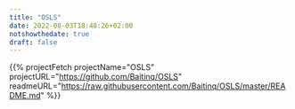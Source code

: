 ```yaml
---
title: "OSLS"
date: 2022-08-03T18:48:26+02:00
notshowthedate: true
draft: false
---
```


{{% projectFetch projectName="OSLS" projectURL="https://github.com/Baitinq/OSLS" readmeURL="https://raw.githubusercontent.com/Baitinq/OSLS/master/README.md" %}}

